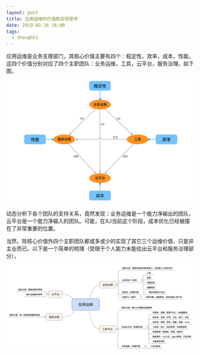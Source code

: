 ```yaml
---
layout: post
title: 应用运维的价值和实现思考
date: 2019-02-16 16:00
tags:
  - thoughts
---
```



应用运维是业务支撑部门，其核心价值主要有四个：稳定性，效率，成本，性能。这四个价值分别对应了四个主职团队：业务运维，工具，云平台，服务治理。如下图，

![page.png](https://raw.githubusercontent.com/niean/niean.github.io/master/images/20190216/op.relationship.png)

动态分析下各个团队的支持关系，竟然发现：业务运维是一个能力净输出的团队，云平台是一个能力净输入的团队。可能，在XJ当前这个阶段，成本优化已经被摆在了非常重要的位置。

当然，除核心价值外四个主职团队都或多或少的实现了其它三个运维价值，只是非主业而已。以下是一个简单的梳理（受限于个人能力未能给出云平台和服务治理部分），

![page.png](https://raw.githubusercontent.com/niean/niean.github.io/master/images/20190216/op.system.png)
